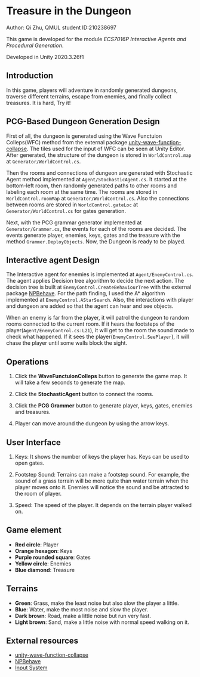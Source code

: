 # Treasure in the Dungeon

Author: Qi Zhu, QMUL student ID:210238697

This game is developed for the module *ECS7016P Interactive Agents and Procedural Generation*.

Developed in Unity 2020.3.26f1

## Introduction

In this game, players will adventure in randomly generated dungeons, traverse different terrains, escape from enemies, and finally collect treasures. It is hard, Try it!

## PCG-Based Dungeon Generation Design

First of all, the dungeon is generated using the Wave Functuion Colleps(WFC) method from the external package [unity-wave-function-collapse](https://github.com/selfsame/unity-wave-function-collapse). The tiles used for the input of WFC can be seen at Unity Editor. After generated, the structure of the dungeon is stored in `WorldControl.map` at `Generator/WorldControl.cs`.

Then the rooms and connections of dungeon are generated with Stochastic Agent method implemented at `Agent/StochasticAgent.cs`. It started at the bottom-left room, then randomly generated paths to other rooms and labeling each room at the same time. The rooms are stored in `WorldControl.roomMap` at `Generator/WorldControl.cs`. Also the connections between rooms are stored in `WorldControl.gateLoc` at `Generator/WorldControl.cs` for gates generation.

Next, with the PCG grammar generator implemented at `Generator/Grammer.cs`, the events for each of the rooms are decided. The events generate player, enemies, keys, gates and the treasure with the method `Grammer.DeployObjects`. Now, the Dungeon is ready to be played.

## Interactive agent Design

The Interactive agent for enemies is implemented at `Agent/EnemyControl.cs`. The agent applies Decision tree algorithm to decide the next action. The decision tree is built at `EnemyControl.CreateBehaviourTree` with the external package [NPBehave](https://github.com/meniku/NPBehave). For the path finding, I used the A* algorithm implemented at `EnemyControl.AStarSearch`. Also, the interactions with player and dungeon are added so that the agent can hear and see objects.

When an enemy is far from the player, it will patrol the dungeon to random rooms connected to the current room. If it hears the footsteps of the player(`Agent/EnemyControl.cs:L21`), it will get to the room the sound made to check what happened. If it sees the player(`EnemyControl.SeePlayer`), it will chase the player until some walls block the sight.

## Operations

1. Click the **WaveFunctuionColleps** button to generate the game map. It will take a few seconds to generate the map.

2. Click the **StochasticAgent** button to connect the rooms.

3. Click the **PCG Grammer** button to generate player, keys, gates, enemies and treasures.

4. Player can move around the dungeon by using the arrow keys. 

## User Interface

1. Keys: It shows the number of keys the player has. Keys can be used to open gates.

2. Footstep Sound: Terrains can make a footstep sound.
For example, the sound of a grass terrain will be more quite than water terrain when the player moves onto it. Enemies will notice the sound and be attracted to the room of player.

3. Speed: The speed of the player. It depends on the terrain player walked on.

## Game element
- **Red circle**: Player
- **Orange hexagon**: Keys
- **Purple rounded square**: Gates
- **Yellow circle**: Enemies
- **Blue diamond**: Treasure

## Terrains
- **Green**: Grass, make the least noise but also slow the player a little.
- **Blue**: Water, make the most noise and slow the player.
- **Dark brown**: Road, make a little noise but run very fast.
- **Light brown**: Sand, make a little noise with normal speed walking on it.

## External resources
- [unity-wave-function-collapse](https://github.com/selfsame/unity-wave-function-collapse)
- [NPBehave](https://github.com/meniku/NPBehave)
- [Input System](https://docs.unity3d.com/Packages/com.unity.inputsystem@1.3/manual/index.html)